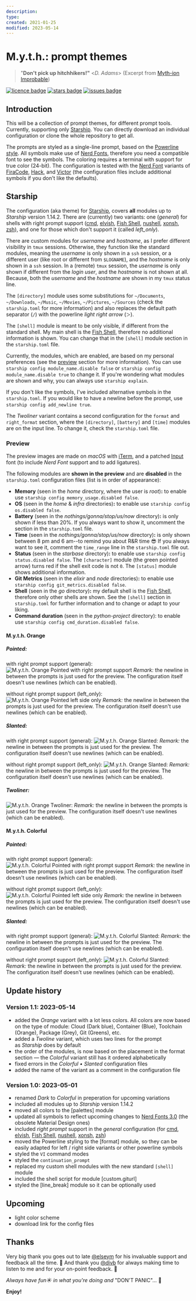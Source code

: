 ```yaml
---
description: 
type: 
created: 2021-01-25
modified: 2023-05-14
---
```

# M.y.t.h.: prompt themes

> "**Don't pick up hitchhikers!"** <_D. Adams_> (Excerpt from [Myth-ion Improbable][bookquote])

[![licence badge]][licence] [![stars badge]][stargazer] [![issues badge]][issues]
<!-- [![donation badge]][donate] -->

## Introduction

This will be a collection of prompt themes, for different prompt tools. Currently, supporting only [Starship][starship]. You can directly download an individual configuration or clone the whole repository to get all.

The prompts are styled as a single-line prompt, based on the [Powerline style][powerline]. All symbols make use of [Nerd Fonts][nerdfonts], therefore you need a compatible font to see the symbols. The coloring requires a terminal with support for true color (24-bit). The configuration is tested with the [Nerd Font][nerdfonts] variants of [FiraCode][firacode], [Hack][hack], and [Victor][victor] (the configuration files include additional symbols if you don't like the defaults).

## Starship

The configuration (aka theme) for [Starship][starship], covers **all** modules up to _Starship_ version 1.14.2. There are (currently) two variants: one (_general_) for shells with right prompt support ([cmd][cmd], [elvish][elvish], [Fish Shell][fish], [nushell][nushell], [xonsh][xonsh], [zsh][zsh]), and one for those which don't support it (called _left_only_).

There are custom modules for _username_ and _hostname_, as I prefer different visibility in `tmux` sessions. Otherwise, they function like the standard modules, meaning the _username_ is only shown in a `ssh` session, or a different user (like root or different from `$LOGNAME`), and the _hostname_ is only shown in a `ssh` session. In a (remote) `tmux` session, the _username_ is only shown if different from the _login user_, and the _hostname_ is not shown at all. Because, both the _username_ and the _hostname_ are shown in my `tmux` status line.

The `[directory]` module uses some substitutions for `~/Documents`, `~/Downloads`, `~/Music`, `~/Movies`, `~/Pictures`, `~/Sources` (check the `starship.toml` for more information) and also replaces the default path separator (`/`) with the powerline _light right arrow_ (` ＞ `).

The `[shell]` module is meant to be only visible, if different from the standard shell. My main shell is the [Fish Shell][fish], therefore no additional information is shown. You can change that in the `[shell]` module section in the `starship.toml` file.

Currently, the modules, which are enabled, are based on my personal preferences (see the [preview](https://github.com/mickimnet/myth-prompt-themes#preview) section for more information). You can use `starship config module_name.disable false` or `starship config module_name.disable true` to change it. If you're wondering what modules are shown and why, you can always use `starship explain`.

If you don't like the symbols, I've included alternative symbols in the `starship.toml`. If you would like to have a newline before the prompt, use `starship config add_newline true`.

The _Twoliner_ variant contains a second configuration for the `format` and `right_format` section, where the `[directory]`, `[battery]` and `[time]` modules are on the input line. To change it, check the `starship.toml` file.

### Preview

The preview images are made on _macOS_ with [iTerm](iterm), and a patched [Input][input] font (to include _Nerd Font_ support and to add ligatures).

The following modules are **shown in the preview** and are **disabled** in the `starship.toml` configuration files (list is in order of appearance):
- **Memory** (seen in the _home_ directory, where the user is _root_)**:** to enable use `starship config memory_usage.disabled false`.
- **OS** (seen in the _home_ & _infra_ directories)**:** to enable use `starship config os.disabled false`.
- **Battery** (seen in the _nothings/gonna/stop/us/now_ directory)**:** is only shown if less than 20%. If you always want to show it, uncomment the section in the `starship.toml` file.
- **Time** (seen in the _nothings/gonna/stop/us/now_ directory)**:** is only shown between 8 pm and 6 am--to remind you about R&R time :sunglasses: If you always want to see it, comment the `time_range` line in the `starship.toml` file out.
- **Status** (seen in the _starbase_ directory)**:** to enable use `starship config status.disabled false`. The `[character]` module (the green pointed arrow) turns red if the shell exit code is not `0`. The `[status]` module shows additional information.
- **Git Metrics** (seen in the _elixir_ and _node_ directories)**:** to enable use `starship config git_metrics.disabled false`.
- **Shell** (seen in the _go_ directory)**:** my default shell is the [Fish Shell][fish], therefore only other shells are shown. See the `[shell]` section in `starship.toml` for further information and to change or adapt to your liking.
- **Command duration** (seen in the _python-project_ directory): to enable use `starship config cmd_duration.disabled false`.

#### M.y.t.h. Orange

##### Pointed:

with right prompt support (general):
![M.y.t.h. Orange Pointed with right prompt support](https://github.com/mickimnet/myth-packages/blob/master/screenshots/myth-prompt-themes/orange-pointed-general-starship.png)
_Remark:_ the newline in between the prompts is just used for the preview. The configuration itself doesn't use newlines (which can be enabled).

without right prompt support (left_only):
![M.y.t.h. Orange Pointed left side only](https://github.com/mickimnet/myth-packages/blob/master/screenshots/myth-prompt-themes/orange-pointed-left_only-starship.png)
_Remark:_ the newline in between the prompts is just used for the preview. The configuration itself doesn't use newlines (which can be enabled).

##### Slanted:

with right prompt support (general):
![M.y.t.h. Orange Slanted:](https://github.com/mickimnet/myth-packages/blob/master/screenshots/myth-prompt-themes/orange-slanted-general-starship.png)
_Remark:_ the newline in between the prompts is just used for the preview. The configuration itself doesn't use newlines (which can be enabled).

without right prompt support (left_only):
![M.y.t.h. Orange Slanted:](https://github.com/mickimnet/myth-packages/blob/master/screenshots/myth-prompt-themes/orange-slanted-left_only-starship.png)
_Remark:_ the newline in between the prompts is just used for the preview. The configuration itself doesn't use newlines (which can be enabled).

##### Twoliner:

![M.y.t.h. Orange Twoliner:](https://github.com/mickimnet/myth-packages/blob/master/screenshots/myth-prompt-themes/orange-twoliner-general-starship.png)
_Remark:_ the newline in between the prompts is just used for the preview. The configuration itself doesn't use newlines (which can be enabled).

#### M.y.t.h. Colorful

##### Pointed:

with right prompt support (general):
![M.y.t.h. Colorful Pointed with right prompt support](https://github.com/mickimnet/myth-packages/blob/master/screenshots/myth-prompt-themes/colorful-pointed-general-starship.png)
_Remark:_ the newline in between the prompts is just used for the preview. The configuration itself doesn't use newlines (which can be enabled).

without right prompt support (left_only):
![M.y.t.h. Colorful Pointed left side only](https://github.com/mickimnet/myth-packages/blob/master/screenshots/myth-prompt-themes/colorful-pointed-left_only-starship.png)
_Remark:_ the newline in between the prompts is just used for the preview. The configuration itself doesn't use newlines (which can be enabled).

##### Slanted:

with right prompt support (general):
![M.y.t.h. Colorful Slanted:](https://github.com/mickimnet/myth-packages/blob/master/screenshots/myth-prompt-themes/colorful-slanted-general-starship.png)
_Remark:_ the newline in between the prompts is just used for the preview. The configuration itself doesn't use newlines (which can be enabled).

without right prompt support (left_only):
![M.y.t.h. Colorful Slanted:](https://github.com/mickimnet/myth-packages/blob/master/screenshots/myth-prompt-themes/colorful-slanted-left_only-starship.png)
_Remark:_ the newline in between the prompts is just used for the preview. The configuration itself doesn't use newlines (which can be enabled).

## Update history

### Version 1.1: 2023-05-14

- added the _Orange_ variant with a lot less colors. All colors are now based on the type of module: Cloud (Dark blue), Container (Blue), Toolchain (Orange), Package (Grey), Git (Greens), etc.
- added a _Twoline_ variant, which uses two lines for the prompt as _Starship_ does by default
- the order of the modules, is now based on the placement in the format section — the _Colorful_ variant still has it ordered alphabetically
- fixed errors in the _Colorful • Slanted_ configuration files
- added the name of the variant as a comment in the configuration file

### Version 1.0: 2023-05-01

- renamed _Dark_ to _Colorful_ in preperation for upcoming variations
- included all modules up to _Starship_ version 1.14.2
- moved all colors to the [palettes] module
- updated all symbols to reflect upcoming changes to [Nerd Fonts 3.0][nerdfonts] (the obsolete Material Design ones)
- included _right prompt_ support in the _general_ configuration (for [cmd][cmd], [elvish][elvish], [Fish Shell][fish], [nushell][nushell], [xonsh][xonsh], [zsh][zsh])
- moved the Powerline styling to the [format] module, so they can be easily adapted for left / right side variants or other powerline symbols
- styled the `VI` command modes
- styled the `continuation_prompt`
- replaced my custom shell modules with the new standard `[shell]` module
- included the shell script for module [custom.giturl]
- styled the [line_break] module so it can be optionally used

## Upcoming

- light color scheme
- download link for the config files

## Thanks

Very big thank you goes out to late [@elseym][siwa] for his invaluable support and feedback all the time. :black_heart: And thank you [@divb][divb] for always making time to listen to me and for your on-point feedback. :yellow_heart:

_Always have fun:sunny: in what you're doing and_ "DON'T PANIC"… :rocket:

**Enjoy!**

<!-- ------------------------------------ reference section ------------------------------------ -->

[bookquote]: https://www.goodreads.com/book/show/74297.Myth_ion_Improbable

[licence badge]: https://img.shields.io/github/license/micck/myth-prompt-themes
[licence]: <LICENSE>
[stars badge]: https://img.shields.io/github/stars/micck/myth-prompt-themes
[stargazer]: https://github.com/micck/myth-prompt-themes/stargazers
[issues badge]: https://img.shields.io/github/issues/micck/myth-prompt-themes
[issues]: https://img.shields.io/github/issues/micck/myth-prompt-themes
[paypal badge]: https://img.shields.io/badge/paypal-donate-ff69b4.svg?style=flat
[donate]: https://ZZZ.not.yet.known/

[starship]: https://starship.rs/
[powerline]: https://powerline.readthedocs.io/en/latest/
[nerdfonts]: https://www.nerdfonts.com
[firacode]: https://github.com/ryanoasis/nerd-fonts/releases/download/v3.0.0/FiraCode.zip
[hack]: https://github.com/ryanoasis/nerd-fonts/releases/download/v3.0.0/Hack.zip
[victor]: https://github.com/ryanoasis/nerd-fonts/releases/download/v3.0.0/VictorMono.zip

[cmd]: https://learn.microsoft.com/en-us/windows-server/administration/windows-commands/windows-commands
[elvish]: https://elv.sh
[fish]: https://fishshell.com
[nushell]: https://www.nushell.sh
[xonsh]: https://xon.sh
[zsh]: https://www.zsh.org

[iterm]: https://iterm2.com
[input]: https://input.djr.com

[siwa]: https://github.com/elseym
[divb]: https://github.com/divb
